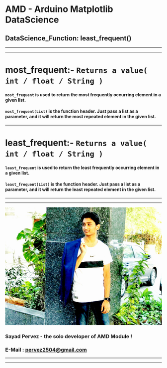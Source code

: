 # AMD - Arduino Matplotlib DataScience
## DataScience_Function: least_frequent()
___
___
# most_frequent:-       **`Returns a value( int / float / String )`**
#### **`most_frequent`** is used to return the most frequently occurring element in a given list.
#### **`most_frequent(List)`** is the function header. Just pass a list as a parameter, and it will return the most repeated element in the given list.
___
# least_frequent:-       **`Returns a value( int / float / String )`**
#### **`least_frequent`** is used to return the least frequently occurring element in a given list.
#### **`least_frequent(List)`** is the function header. Just pass a list as a parameter, and it will return the least repeated element in the given list.
___
___
![Mr_Handsome](https://github.com/SayadPervez/AMD-SEPERATE-DOCUMENTATION/blob/master/IMG_20190225_150001_460.jpg?raw=true)
### Sayad Pervez - the solo developer of AMD Module !
### E-Mail : [pervez2504@gmail.com](pervez2504@gmail.com)
___
___
